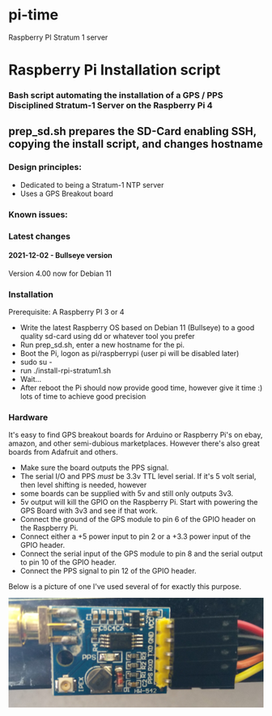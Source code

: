 # pi-time
Raspberry PI Stratum 1 server

# Raspberry Pi Installation script

### Bash script automating the installation of a GPS / PPS Disciplined Stratum-1 Server on the Raspberry Pi 4 

## prep_sd.sh prepares the SD-Card enabling SSH, copying the install script, and changes hostname

### Design principles:
  - Dedicated to being a Stratum-1 NTP server
  - Uses a GPS Breakout board


### Known issues:

### Latest changes 
#### 2021-12-02 - Bullseye version
  Version 4.00 now for Debian 11


### Installation
Prerequisite: A Raspberry PI 3 or 4
 - Write the latest Raspberry OS based on Debian 11 (Bullseye) to a good quality sd-card using dd or whatever tool you prefer
 - Run prep_sd.sh, enter a new hostname for the pi.
 - Boot the Pi, logon as pi/raspberrypi (user pi will be disabled later)
 - sudo su -
 - run ./install-rpi-stratum1.sh
 - Wait...
 - After reboot the Pi should now provide good time, however give it time :) lots of time to achieve good precision

### Hardware
It's easy to find GPS breakout boards for Arduino or Raspberry Pi's on ebay, amazon, and other semi-dubious marketplaces.
However there's also great boards from Adafruit and others.
 - Make sure the board outputs the PPS signal.
 - The serial I/O and PPS _must_ be 3.3v TTL level serial. If it's 5 volt serial, then level shifting is needed, however 
 - some boards can be supplied with 5v and still only outputs 3v3.
 - 5v output will kill the GPIO on the Raspberry Pi. Start with powering the GPS Board with 3v3 and see if that work.
 - Connect the ground of the GPS module to pin 6 of the GPIO header on the Raspberry Pi.
 - Connect either a +5 power input to pin 2 or a +3.3 power input of the GPIO header.
 - Connect the serial input of the GPS module to pin 8 and the serial output to pin 10 of the GPIO header.
 - Connect the PPS signal to pin 12 of the GPIO header.

Below is a picture of one I've used several of for exactly this purpose.

 ![alt text](./images/gps.png "GPS Ublox7")